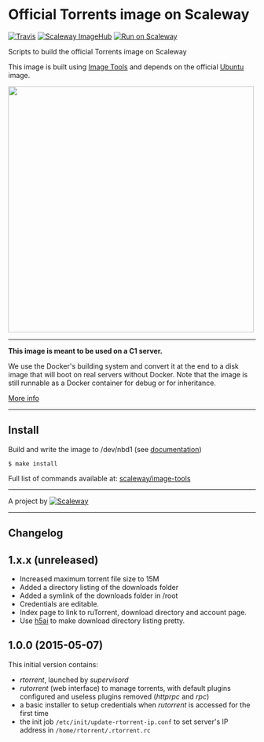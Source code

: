 # Official Torrents image on Scaleway

[![Travis](https://img.shields.io/travis/scaleway/image-app-torrents.svg)](https://travis-ci.org/scaleway/image-app-torrents)
[![Scaleway ImageHub](https://img.shields.io/badge/ImageHub-view-ff69b4.svg)](https://hub.scaleway.com/seedbox.html)
[![Run on Scaleway](https://img.shields.io/badge/Scaleway-run-69b4ff.svg)](http://cloud.scaleway.com/#/servers/new?image=4429f673-7022-4d13-bb44-3846f87a039a)

Scripts to build the official Torrents image on Scaleway

This image is built using [Image Tools](https://github.com/scaleway/image-tools) and depends on the official [Ubuntu](https://github.com/scaleway/image-ubuntu) image.

<img src="http://upload.wikimedia.org/wikipedia/en/2/2f/Bittorrent_7.2_Logo.png" width="500px" />


---

**This image is meant to be used on a C1 server.**

We use the Docker's building system and convert it at the end to a disk image that will boot on real servers without Docker. Note that the image is still runnable as a Docker container for debug or for inheritance.

[More info](https://github.com/scaleway/image-tools)


---

## Install

Build and write the image to /dev/nbd1 (see [documentation](https://www.scaleway.com/docs/create_an_image_with_docker))

    $ make install

Full list of commands available at: [scaleway/image-tools](https://github.com/scaleway/image-tools/#commands)


---

A project by [![Scaleway](https://avatars1.githubusercontent.com/u/5185491?v=3&s=42)](https://www.scaleway.com/)


---

## Changelog

1.x.x (unreleased)
------------------

* Increased maximum torrent file size to 15M
* Added a directory listing of the downloads folder
* Added a symlink of the downloads folder in /root
* Credentials are editable.
* Index page to link to ruTorrent, download directory and account page.
* Use [h5ai](http://larsjung.de/h5ai/) to make download directory listing pretty.

1.0.0 (2015-05-07)
------------------

This initial version contains:

* *rtorrent*, launched by *supervisord*
* *rutorrent* (web interface) to manage torrents, with default plugins configured and useless plugins removed (*httprpc* and *rpc*)
* a basic installer to setup credentials when *rutorrent* is accessed for the first time
* the init job `/etc/init/update-rtorrent-ip.conf` to set server's IP address in `/home/rtorrent/.rtorrent.rc`
